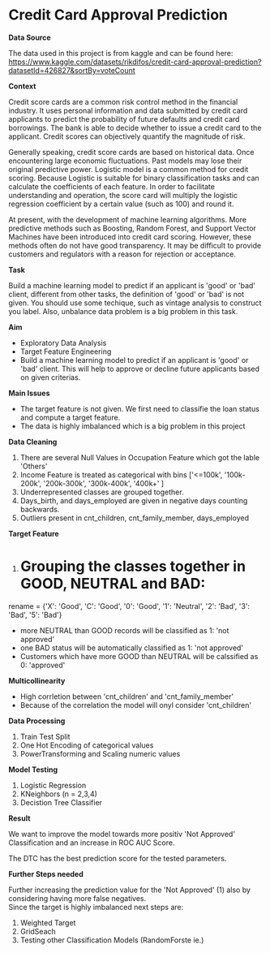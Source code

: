 
# Credit Card Approval Prediction


**Data Source**

The data used in this project is from kaggle and can be found here: https://www.kaggle.com/datasets/rikdifos/credit-card-approval-prediction?datasetId=426827&sortBy=voteCount


**Context**

Credit score cards are a common risk control method in the financial industry. It uses personal information and data submitted by credit card applicants to predict the probability of future defaults and credit card borrowings. The bank is able to decide whether to issue a credit card to the applicant. Credit scores can objectively quantify the magnitude of risk.

Generally speaking, credit score cards are based on historical data. Once encountering large economic fluctuations. Past models may lose their original predictive power. Logistic model is a common method for credit scoring. Because Logistic is suitable for binary classification tasks and can calculate the coefficients of each feature. In order to facilitate understanding and operation, the score card will multiply the logistic regression coefficient by a certain value (such as 100) and round it.

At present, with the development of machine learning algorithms. More predictive methods such as Boosting, Random Forest, and Support Vector Machines have been introduced into credit card scoring. However, these methods often do not have good transparency. It may be difficult to provide customers and regulators with a reason for rejection or acceptance.

**Task**

Build a machine learning model to predict if an applicant is 'good' or 'bad' client, different from other tasks, the definition of 'good' or 'bad' is not given. You should use some techique, such as vintage analysis to construct you label. Also, unbalance data problem is a big problem in this task.


**Aim**

 - Exploratory Data Analysis
 - Target Feature Engineering
 - Build a machine learning model to predict if an applicant is 'good' or 'bad' client. This will help to approve or decline future applicants based on given criterias.
 
**Main Issues**

- The target feature is not given. We first need to classifie the loan status and compute a target feature.
- The data is highly imbalanced which is a big problem in this project

**Data Cleaning**

1) There are several Null Values in Occupation Feature which got the lable 'Others'
2) Income Feature is treated as categorical with bins ['<=100k', '100k-200k', '200k-300k', '300k-400k', '400k+' ]
3) Underrepresented classes are grouped together. 
5) Days_birth, and days_employed are given in negative days counting backwards. 
4) Outliers present in cnt_children, cnt_family_member, days_employed

**Target Feature**

1) # Grouping the classes together in GOOD, NEUTRAL and BAD: 

rename = {'X': 'Good', 'C': 'Good', '0': 'Good', '1': 'Neutral', '2': 'Bad', '3': 'Bad', '5': 'Bad'}

- more NEUTRAL than GOOD records will be classified as 1: 'not approved'
- one BAD status will be automatically classified as 1: 'not approved'
- Customers which have more GOOD than NEUTRAL will be calssified as 0: 'approved'

**Multicollinearity**

- High corrletion between 'cnt_children' and 'cnt_family_member'
- Because of the correlation the model will onyl consider 'cnt_children'

**Data Processing**

1) Train Test Split
2) One Hot Encoding of categorical values
3) PowerTransforming and Scaling numeric values

**Model Testing**

1) Logistic Regression
3) KNeighbors (n = 2,3,4)
3) Decistion Tree Classifier

**Result**

We want to improve the model towards more positiv 'Not Approved' Classification and an increase in ROC AUC Score.

The DTC has the best prediction score for the tested parameters. 

**Further Steps needed**

Further increasing the prediction value for the 'Not Approved' (1) also by considering having more false negatives.  
Since the target is highly imbalanced next steps are: 

1) Weighted Target 
2) GridSeach
3) Testing other Classification Models (RandomForste ie.)
